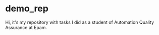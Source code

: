 # demo_rep
Hi, it's my repository with tasks I did as a student of Automation Quality Assurance at Epam.
